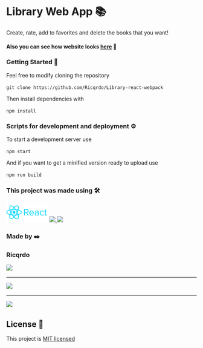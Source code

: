 # Library Web App 📚

Create, rate, add to favorites and delete the books that you want!

<!-- prettier-ignore -->
#### Also you can see how website looks [here](https://library-react.netlify.app/) 🔗

<!-- prettier-ignore -->
### Getting Started 🚀

<!-- prettier-ignore -->
  Feel free to modify cloning the repository

<!-- prettier-ignore -->
  ` git clone https://github.com/Ricqrdo/Library-react-webpack `

<!-- prettier-ignore -->
  Then install dependencies with

<!-- prettier-ignore -->
  ` npm install `

<!-- prettier-ignore -->
### Scripts for development and deployment ⚙️

<!-- prettier-ignore -->
  To start a development server use

<!-- prettier-ignore -->
  ` npm start `

<!-- prettier-ignore -->
  And if you want to get a minified version ready to upload use

<!-- prettier-ignore -->
  ` npm run build `

<!-- prettier-ignore -->
### This project was made using 🛠️

<!-- prettier-ignore -->
  <a href='https://github.com/facebook/react'><img src='./src/images/react-brand.png' width='110px'></a>
  <a href='https://github.com/webpack/webpack'><img src='https://raw.githubusercontent.com/webpack/media/05bb13961020d58eb6c4cad1c45e3299a6b455c7/logo/logo-on-white-bg.svg' width='135px'>
  <a href='https://github.com/babel/babel'><img src='https://upload.wikimedia.org/wikipedia/commons/0/02/Babel_Logo.svg' width='100px'></a>

<!-- prettier-ignore -->
### Made by ✒️

<!-- prettier-ignore -->
  ### Ricqrdo

<!-- prettier-ignore -->
  <a href='https://github.com/Ricqrdo'><img src='https://upload.wikimedia.org/wikipedia/commons/9/91/Octicons-mark-github.svg' width='25px'></a>

<!-- prettier-ignore -->
  ---

<!-- prettier-ignore --><!-- prettier-ignore -->

<a href='https://www.linkedin.com/in/ricqrdo/'><img src='https://upload.wikimedia.org/wikipedia/commons/0/01/LinkedIn_Logo.svg' width='80px'></a>

<!-- prettier-ignore -->
  ---

<!-- prettier-ignore -->
  <a href='https://twitter.com/Ricqrdo__'><img src='https://upload.wikimedia.org/wikipedia/commons/5/51/Twitter_logo.svg' width='80px'></a>

## License 📜

<!-- prettier-ignore -->
  This project is [MIT licensed](https://github.com/facebook/react/blob/master/LICENSE)
